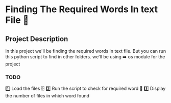 # Finding The Required Words In text File 📃

## Project Description
In this project we'll be finding the required words in text file. But you can run this python script
to find in other folders. we'll be using
➡️ os module for the project

### TODO
1️⃣ Load the files 🗄️
2️⃣ Run the script to check for required word 👀
3️⃣ Display the number of files in which word found


